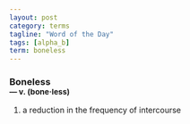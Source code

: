 ```yaml
---
layout: post
category: terms
tagline: "Word of the Day"
tags: [alpha_b]
term: boneless
---
```


<h3>Boneless<br/> <small>&mdash; v. (bone<span>&middot;</span>less)</small></h3>
<p><ol>
<li>a reduction in the frequency of intercourse</li>
</ol></p>
